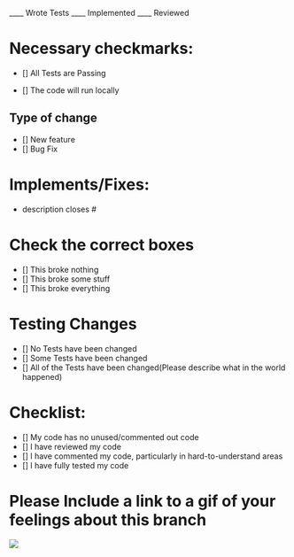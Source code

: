 ____ Wrote Tests
____ Implemented
____ Reviewed
# Necessary checkmarks:
- [] All Tests are Passing

- [] The code will run locally

## Type of change
- [] New feature
- [] Bug Fix

# Implements/Fixes:
* description
closes #

# Check the correct boxes

- [] This broke nothing
- [] This broke some stuff
- [] This broke everything

# Testing Changes
- [] No Tests have been changed
- [] Some Tests have been changed
- [] All of the Tests have been changed(Please describe what in the world happened)

# Checklist:

- [] My code has no unused/commented out code
- [] I have reviewed my code
- [] I have commented my code, particularly in hard-to-understand areas
- [] I have fully tested my code

# Please Include a link to a gif of your feelings about this branch
![]( insert_link_here )
